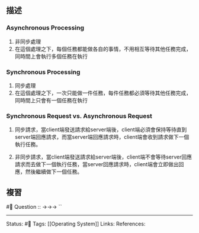 ## 描述

### Asynchronous Processing
1. 非同步處理
2. 在這個處理之下，每個任務都能做各自的事情，不用相互等待其他任務完成，同時間上會執行多個任務在執行

  
  

### Synchronous Processing
1. 同步處理
2. 在這個處理之下，一次只能做一件任務，每件任務都必須等待其他任務完成，同時間上只會有一個任務在執行


### Synchronous Request vs. Asynchronous Request

1. 同步請求，當client端發送請求給server端後，client端必須會保持等待直到server端回應請求，而當server端回應請求時，client端會收到請求做下一個執行任務。

2. 非同步請求，當client端發送請求給server端後，client端不會等待server回應請求而去做下一個執行任務，當server回應請求時，client端會立即做出回應，然後繼續做下一個任務。


## 複習
#🧠 Question :: ->->-> ``

---
Status: #🌱 
Tags:
[[Operating System]]
Links:
References: